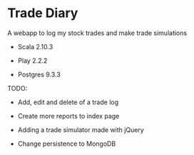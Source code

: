Trade Diary
===========

A webapp to log my stock trades and make trade simulations

* Scala 2.10.3

* Play 2.2.2

* Postgres 9.3.3

TODO:

* Add, edit and delete of a trade log

* Create more reports to index page

* Adding a trade simulator made with jQuery

* Change persistence to MongoDB 
